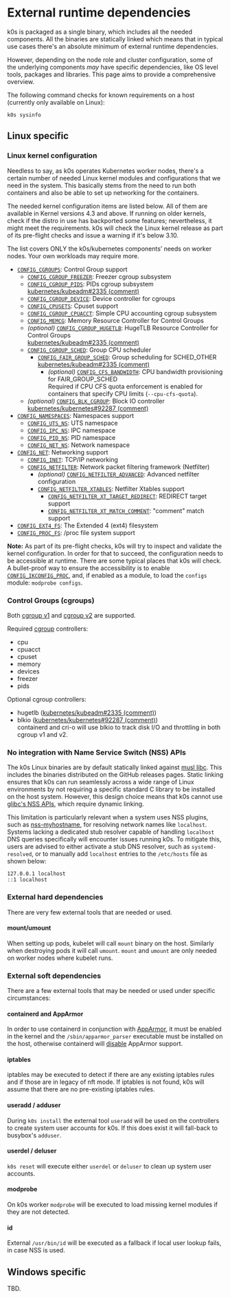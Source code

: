 # External runtime dependencies

k0s is packaged as a single binary, which includes all the needed components.
All the binaries are statically linked which means that in typical use cases
there's an absolute minimum of external runtime dependencies.

However, depending on the node role and cluster configuration, some of the
underlying components _may_ have specific dependencies, like OS level tools,
packages and libraries. This page aims to provide a comprehensive overview.

The following command checks for known requirements on a host (currently only
available on Linux):

```shell
k0s sysinfo
```

## Linux specific
<!--
This piece of documentation is best-effort and considered to be augmented and
extended in the future. The kernel and cgroup requirements are basically taken
from kubernetes/system-validators. Often there's no real hint as to why they are
required (although most requirements seem pretty obvious). Also need to check
for requirements of kube-router and calico.
-->

### Linux kernel configuration

Needless to say, as k0s operates Kubernetes worker nodes, there's a certain
number of needed Linux kernel modules and configurations that we need in the
system. This basically stems from the need to run both containers and also be
able to set up networking for the containers.

The needed kernel configuration items are listed below. All of them are
available in Kernel versions 4.3 and above. If running on older kernels, check
if the distro in use has backported some features; nevertheless, it might meet
the requirements. k0s will check the Linux kernel release as part of its
pre-flight checks and issue a warning if it's below 3.10.

The list covers ONLY the k0s/kubernetes components’ needs on worker nodes. Your
own workloads may require more.

<!-- Kernel config nesting is taken from the v4.3 kernel's menuconfig structure. -->

- [`CONFIG_CGROUPS`](https://github.com/torvalds/linux/blob/v4.3/init/Kconfig#L927):
  Control Group support
  - [`CONFIG_CGROUP_FREEZER`](https://github.com/torvalds/linux/blob/v4.3/init/Kconfig#L953):
    Freezer cgroup subsystem
  - [`CONFIG_CGROUP_PIDS`](https://github.com/torvalds/linux/blob/v4.3/init/Kconfig#L959):
    PIDs cgroup subsystem  
    [kubernetes/kubeadm#2335 (comment)](https://github.com/kubernetes/kubeadm/issues/2335#issuecomment-722405527)
  - [`CONFIG_CGROUP_DEVICE`](https://github.com/torvalds/linux/blob/v4.3/init/Kconfig#L975):
    Device controller for cgroups
  - [`CONFIG_CPUSETS`](https://github.com/torvalds/linux/blob/v4.3/init/Kconfig#L981):
    Cpuset support
  - [`CONFIG_CGROUP_CPUACCT`](https://github.com/torvalds/linux/blob/v4.3/init/Kconfig#L996):
    Simple CPU accounting cgroup subsystem
  - [`CONFIG_MEMCG`](https://github.com/torvalds/linux/blob/v4.3/init/Kconfig#L1005):
    Memory Resource Controller for Control Groups
  - _(optional)_ [`CONFIG_CGROUP_HUGETLB`](https://github.com/torvalds/linux/blob/v4.3/init/Kconfig#L1055):
    HugeTLB Resource Controller for Control Groups  
    [kubernetes/kubeadm#2335 (comment)](https://github.com/kubernetes/kubeadm/issues/2335#issuecomment-722405527)
  - [`CONFIG_CGROUP_SCHED`](https://github.com/torvalds/linux/blob/v4.3/init/Kconfig#L1081):
    Group CPU scheduler
    - [`CONFIG_FAIR_GROUP_SCHED`](https://github.com/torvalds/linux/blob/v4.3/init/Kconfig#L1090):
      Group scheduling for SCHED_OTHER  
      [kubernetes/kubeadm#2335 (comment)](https://github.com/kubernetes/kubeadm/issues/2335#issuecomment-717996215)
      - _(optional)_ [`CONFIG_CFS_BANDWIDTH`](https://github.com/torvalds/linux/blob/v4.3/init/Kconfig#L1095):
        CPU bandwidth provisioning for FAIR_GROUP_SCHED  
        Required if CPU CFS quota enforcement is enabled for containers that
        specify CPU limits (`--cpu-cfs-quota`).
  - _(optional)_ [`CONFIG_BLK_CGROUP`](https://github.com/torvalds/linux/blob/v4.3/init/Kconfig#L1119):
    Block IO controller  
    [kubernetes/kubernetes#92287 (comment)](https://github.com/kubernetes/kubernetes/issues/92287#issuecomment-1010723587)
- [`CONFIG_NAMESPACES`](https://github.com/torvalds/linux/blob/v4.3/init/Kconfig#L1168):
  Namespaces support
  - [`CONFIG_UTS_NS`](https://github.com/torvalds/linux/blob/v4.3/init/Kconfig#L1180):
    UTS namespace
  - [`CONFIG_IPC_NS`](https://github.com/torvalds/linux/blob/v4.3/init/Kconfig#L1187):
    IPC namespace
  - [`CONFIG_PID_NS`](https://github.com/torvalds/linux/blob/v4.3/init/Kconfig#L1210):
    PID namespace
  - [`CONFIG_NET_NS`](https://github.com/torvalds/linux/blob/v4.3/init/Kconfig#L1218):
    Network namespace
- [`CONFIG_NET`](https://github.com/torvalds/linux/blob/v4.3/net/Kconfig#L5):
  Networking support
  - [`CONFIG_INET`](https://github.com/torvalds/linux/blob/v4.3/net/Kconfig#L58):
    TCP/IP networking
  - [`CONFIG_NETFILTER`](https://github.com/torvalds/linux/blob/v4.3/net/Kconfig#L109):
    Network packet filtering framework (Netfilter)
    - _(optional)_ [`CONFIG_NETFILTER_ADVANCED`](https://github.com/torvalds/linux/blob/v4.3/net/Kconfig#L171):
      Advanced netfilter configuration
    - [`CONFIG_NETFILTER_XTABLES`](https://github.com/torvalds/linux/blob/v4.3/net/netfilter/Kconfig#L567):
      Netfilter Xtables support
      - [`CONFIG_NETFILTER_XT_TARGET_REDIRECT`](https://github.com/torvalds/linux/blob/v4.3/net/netfilter/Kconfig#L853):
        REDIRECT target support
      - [`CONFIG_NETFILTER_XT_MATCH_COMMENT`](https://github.com/torvalds/linux/blob/v4.3/net/netfilter/Kconfig#L1002):
        "comment" match support
- [`CONFIG_EXT4_FS`](https://github.com/torvalds/linux/blob/v4.3/fs/ext4/Kconfig#L33):
  The Extended 4 (ext4) filesystem
- [`CONFIG_PROC_FS`](https://github.com/torvalds/linux/blob/v4.3/fs/proc/Kconfig#L1):
  /proc file system support

**Note:** As part of its pre-flight checks, k0s will try to inspect and validate
the kernel configuration. In order for that to succeed, the configuration needs
to be accessible at runtime. There are some typical places that k0s will check.
A bullet-proof way to ensure the accessibility is to enable
[`CONFIG_IKCONFIG_PROC`](https://github.com/torvalds/linux/blob/v4.3/init/Kconfig#L807),
and, if enabled as a module, to load the `configs` module: `modprobe configs`.

### Control Groups (cgroups)

Both [cgroup v1] and [cgroup v2] are supported.

Required [cgroup] controllers:

- cpu
- cpuacct
- cpuset
- memory
- devices
- freezer
- pids

Optional cgroup controllers:

- hugetlb ([kubernetes/kubeadm#2335 (comment)](https://github.com/kubernetes/kubeadm/issues/2335#issuecomment-722405527))
- blkio ([kubernetes/kubernetes#92287 (comment)](https://github.com/kubernetes/kubernetes/issues/92287#issuecomment-1010723587))  
   containerd and cri-o will use blkio to track disk I/O and throttling in both
   cgroup v1 and v2.

[cgroup]: https://man7.org/linux/man-pages/man7/cgroups.7.html
[cgroup v1]: https://www.kernel.org/doc/html/v5.16/admin-guide/cgroup-v1/
[cgroup v2]: https://www.kernel.org/doc/html/v5.16/admin-guide/cgroup-v2.html

### No integration with Name Service Switch (NSS) APIs

The k0s Linux binaries are by default statically linked against [musl libc].
This includes the binaries distributed on the GitHub releases pages. Static
linking ensures that k0s can run seamlessly across a wide range of Linux
environments by not requiring a specific standard C library to be installed on
the host system. However, this design choice means that k0s cannot use [glibc's
NSS APIs], which require dynamic linking.

This limitation is particularly relevant when a system uses NSS plugins, such as
[nss-myhostname], for resolving network names like `localhost`. Systems lacking
a dedicated stub resolver capable of handling `localhost` DNS queries
specifically will encounter issues running k0s. To mitigate this, users are
advised to either activate a stub DNS resolver, such as `systemd-resolved`, or
to manually add `localhost` entries to the `/etc/hosts` file as shown below:

```text
127.0.0.1 localhost
::1 localhost
```

[musl libc]: https://musl.libc.org/
[glibc's NSS APIs]: https://www.gnu.org/software/libc/manual/html_node/Name-Service-Switch.html
[nss-myhostname]: https://www.freedesktop.org/software/systemd/man/latest/nss-myhostname.html

### External hard dependencies

There are very few external tools that are needed or used.

#### mount/umount

When setting up pods, kubelet will call `mount` binary on the host. Similarly when destroying pods it will call `umount`. `mount` and `umount` are only needed on worker nodes where kubelet runs.

### External soft dependencies

There are a few external tools that may be needed or used under specific
circumstances:

#### containerd and AppArmor

In order to use containerd in conjunction with [AppArmor], it must be enabled in
the kernel and the `/sbin/apparmor_parser` executable must be installed on the
host, otherwise containerd will [disable][cd-aa] AppArmor support.

[cd-aa]: https://github.com/containerd/containerd/blob/v1.7.27/pkg/apparmor/apparmor_linux.go#L34-L45
[AppArmor]: https://wiki.ubuntu.com/AppArmor

#### iptables

iptables may be executed to detect if there are any existing iptables rules and
if those are in legacy of nft mode. If iptables is not found, k0s will assume
that there are no pre-existing iptables rules.

#### useradd / adduser

During `k0s install` the external tool `useradd` will be used on the controllers
to create system user accounts for k0s. If this does exist it will fall-back to
busybox's `adduser`.

#### userdel / deluser

`k0s reset` will execute either `userdel` or `deluser` to clean up system user
accounts.

#### modprobe

On k0s worker `modprobe` will be executed to load missing kernel modules if they
are not detected.

#### id

External `/usr/bin/id` will be executed as a fallback if local user lookup
fails, in case NSS is used.

## Windows specific
<!--
The kubernetes/system-validators require certain Windows versions starting with
Windows Server 2016. k0s states that it requires Windows Server 2019, though.
-->

TBD.
